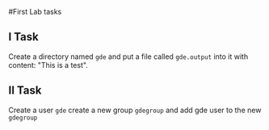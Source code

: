#First Lab tasks

## I Task

 Create a directory named `gde` and put a file called `gde.output` into it with content: "This is a test".

## II Task

Create a user `gde` create a new group `gdegroup` and add gde user to the new `gdegroup`


